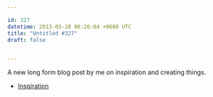 ```yaml
---

id: 327
datetime: 2013-03-28 06:26:04 +0000 UTC
title: "Untitled #327"
draft: false


---
```


A new long form blog post by me on inspiration and creating things. 

 
 * [Inspiration](http://pseudoweb.net/2013/03/26/inspiration/)


